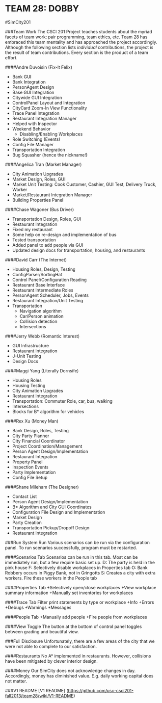 TEAM 28: DOBBY
=======
#SimCity201

###Team Work
The CSCI 201 Project teaches students about the myriad facets of team work: pair programming, team ethics, etc. Team 28 has embraced this team mentality and has approached the project accordingly. Although the following section lists _individual_ contributions, the project is the result of team contributions. Every section is the product of a team effort.

####Andre Duvoisin	(Fix-It Felix)
* Bank GUI
* Bank Integration
* PersonAgent Design
* Base GUI Integration
* Citywide GUI Integration
* ControlPanel Layout and Integration
* CityCard Zoom-In View Functionality
* Trace Panel Integration
* Restaurant Integration Manager
* Helped with Inspector
* Weekend Behavior
  * Disabling/Enabling Workplaces
* Role Switching (Events)
* Config File Manager
* Transportation Integration
* Bug Squasher (hence the nickname!)

####Angelica Tran	(Market Manager)
* City Animation Upgrades
* Market Design, Roles, GUI
* Market Unit Testing: Cook Customer, Cashier, GUI Test, Delivery Truck, Worker
* Market/Restaurant Integration Manager
* Building Properties Panel

####Chase Wagoner	(Bus Driver)
* Transportation Design, Roles, GUI
* Restaurant Integration
* Fixed my restaurant
* Some help on re-design and implementation of bus
* Tested transportation
* Added panel to add people via GUI
* Updated design docs for transportation, housing, and restaurants

####David Carr		(The Internet)
* Housing Roles, Design, Testing
* ConfigParser/SortingHat
* Control Panel/Configuration Reading
* Restaurant Base Interface
* Restaurant Intermediate Roles
* PersonAgent Scheduler, Jobs, Events
* Restaurant Integration/Unit Testing
* Transportation
  * Navigation algorithm
  * Car/Person animation
  * Collision detection
  * Intersections

####Jerry Webb		(Romantic Interest)
* GUI Infrastructure
* Restaurant Integration
* J-Unit Testing
* Design Docs

####Maggi Yang		(Literally Dornsife)
* Housing Roles
* Housing Testing
* City Animation Upgrades 
* Restaurant Integration
* Transportation: Commuter Role, car, bus, walking
* Intersections
* Blocks for B* algorithm for vehicles 

####Rex Xu			(Money Man)
* Bank Design, Roles, Testing
* City Party Planner
* City Financial Coordinator
* Project Coordination/Management
* Person Agent Design/Implementation
* Restaurant Integration
* Property Panel
* Inspection Events
* Party Implementation
* Config File Setup

####Shane Mileham	(The Designer)
* Contact List
* Person Agent Design/Implementation
* B* Algorithm and City GUI Coordinates
* Configuration File Design and Implementation
* Market Design
* Party Creation
* Transportation Pickup/Dropoff Design
* Restaurant Integration

###Run System Run
Various scenarios can be run via the configuration panel. To run scenarios successfully, program must be restarted.

####Scenarios Tab
Scenarios can be run in this tab. Most can be immediately run, but a few require basic set up.
D: The party is held in the pink house
F: Selectively disable workplaces in Properties tab
O: Bank Robbery occurs in Piggy Bank, not in Gringotts
S: Creates a city with extra workers. Fire these workers in the People tab

####Properties Tab
+Selectively open/close workplaces
+View workplace summary information
+Manually set inventories for workplaces

####Trace Tab
Filter print statements by type or workplace
+Info
+Errors
+Debugs
+Warnings
*Messages

####People Tab
+Manually add people
+Fire people from workplaces

####View Toggle
The button at the bottom of control panel toggles between grading and beautiful view.

###Full Disclosure
Unfortunately, there are a few areas of the city that we were not able to complete to our satisfaction.

####Restaurants
No A* implemented in restaurants. However, collisions have been mitigated by clever interior design.

####Money
Our SimCity does not acknowledge changes in day. Accordingly, money has diminished value. E.g. daily working capital does not matter.

###V1 README
[V1 README] (https://github.com/usc-csci201-fall2013/team28/wiki/V1-README)